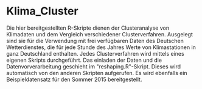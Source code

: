 # Klima_Cluster

Die hier bereitgestellten R-Skripte dienen der Clusteranalyse von Klimadaten und dem Vergleich verschiedener Clusterverfahren.
Ausgelegt sind sie für die Verwendung mit frei verfügbaren Daten des Deutschen Wetterdienstes, die für jede Stunde des Jahres Werte von Klimastationen in ganz Deutschland enthalten. 
Jedes Clusterverfahren wird mittels eines eigenen Skripts durchgeführt. Das einladen der Daten und die Datenvorverarbeitung geschieht im "reshaping.R"-Skript. Dieses wird automatisch von den anderen Skripten aufgerufen.
Es wird ebenfalls ein Beispieldatensatz für den Sommer 2015 bereitgestellt.

